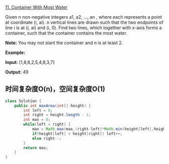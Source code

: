 
[11. Container With Most Water](https://leetcode.com/problems/container-with-most-water/)

Given n non-negative integers a1, a2, ..., an , where each represents a point at coordinate (i, ai). n vertical lines are drawn such that the two endpoints of line i is at (i, ai) and (i, 0). Find two lines, which together with x-axis forms a container, such that the container contains the most water.

**Note:** You may not slant the container and n is at least 2.

**Example:**

**Input:** [1,8,6,2,5,4,8,3,7]

**Output:** 49

## 时间复杂度O(n)，空间复杂度O(1)
```java
class Solution {
    public int maxArea(int[] height) {
        int left = 0;
        int right = height.length - 1;
        int max = 0;
        while(left < right) {
            max = Math.max(max,(right-left)*Math.min(height[left],height[right]));
            if(height[left] < height[right]) left++;
            else right--;
        }
        return max;
    }
}
```
